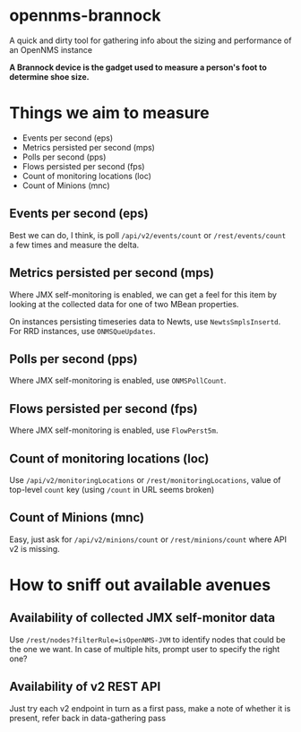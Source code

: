 # opennms-brannock
A quick and dirty tool for gathering info about the sizing and performance of an OpenNMS instance

**A Brannock device is the gadget used to measure a person's foot to determine shoe size.**

# Things we aim to measure

* Events per second (eps)
* Metrics persisted per second (mps)
* Polls per second (pps)
* Flows persisted per second (fps)
* Count of monitoring locations (loc)
* Count of Minions (mnc)


## Events per second (eps)

Best we can do, I think, is poll `/api/v2/events/count` or `/rest/events/count` a few times and measure the delta.

## Metrics persisted per second (mps)

Where JMX self-monitoring is enabled, we can get a feel for this item by looking at the collected data for one of two MBean properties.

On instances persisting timeseries data to Newts, use `NewtsSmplsInsertd`. For RRD instances, use `ONMSQueUpdates`.

## Polls per second (pps)

Where JMX self-monitoring is enabled, use `ONMSPollCount`.

## Flows persisted per second (fps)

Where JMX self-monitoring is enabled, use `FlowPerst5m`.

## Count of monitoring locations (loc)

Use `/api/v2/monitoringLocations` or `/rest/monitoringLocations`, value of top-level `count` key (using `/count` in URL seems broken)

## Count of Minions (mnc)

Easy, just ask for `/api/v2/minions/count` or `/rest/minions/count` where API v2 is missing.

# How to sniff out available avenues

## Availability of collected JMX self-monitor data

Use `/rest/nodes?filterRule=isOpenNMS-JVM` to identify nodes that could be the one we want. In case of multiple hits, prompt user to specify the right one?

## Availability of v2 REST API

Just try each v2 endpoint in turn as a first pass, make a note of whether it is present, refer back in data-gathering pass
